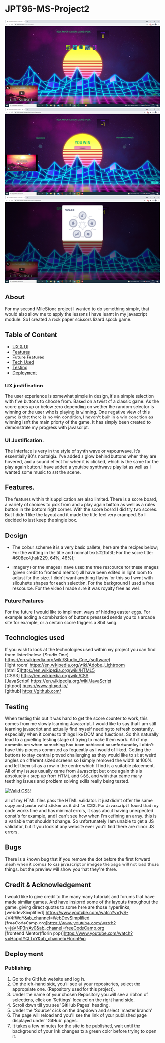 # JPT96-MS-Project2
![](readme-screenshots/selection-screen.png)
![](readme-screenshots/ressult-screen.png)
![](readme-screenshots/rules.png)
## About

For my second MileStone project I wanted to do something simple, that would also allow me to apply the lessons I have learnt in my javascript module.
So I created a rock paper scissors lizard spock game.

## Table of Content
* [ UX & UI](#my-ux-choices-and-my-ui-choices)
* [Features](#features)
* [Future Features](#future-features)
* [Tech Used](#technologies-used)
* [Testing](#testing)
* [Deployment](#deployment)
### UX justification.
The user experience is somewhat simple in design, it's a simple selection with five buttons to choose from. Based on a twist of a classic game. 
As the score goes up or below zero depending on wether the random selector is winning or the user who is playing is winning. 
One negative view of this game is that there is no win condition, I haven't built in a win condition as winning isn't the main priorty of the game.
It has simply been created to demonstrate my progress with javascript.
### UI Justification.
The Interface is very in the style of synth wave or vapourwave. It's essentially 80's nostalgia. I've added a glow behind buttons when they are hovered,
and a sound effect for when it is clicked, which is the same for the play again button.I have added a youtube synthwave playlist as well as I wanted some 
music to set the scene.
## Features.
The features within this application are also limited. 
There is a score board, a variety of choices to pick from and a play again button as well as a rules button in the bottom right corner.
With the score board I did try two scores. But I didn't like the layout and it made the title feel very cramped. So I decided to just keep the single box.

## Design
* The colour scheme it is a very basic pallete, here are the recipes below;
For the writting in the title and normal text:#2fbf6f;
For the score title: #608ed4,hsl(229, 64%, 46%);

* Imagery
For the images I have used the free rescource for these images (given credit to frontend mentor) all have been edited in light room to adjust for the size.
I didn't want anything flashy for this so I went with silouhette shapes for each selection. 
For the background I used a free rescource. 
For the video I made sure it was royalty free as well.

### Future Features
For the future I would like to impliment ways of hidding easter eggs. For example adding a combination of buttons presssed sends you to a arcade site for example,
or a certain score triggers a 8bit song. 

## Technologies used
If you wish to look at the technologies used within my project you can find them listed below.
[Studio One] <https://en.wikipedia.org/wiki/Studio_One_(software)>
<br>
[light room] <https://en.wikipedia.org/wiki/Adobe_Lightroom>
<br>
[html 5]<https://en.wikipedia.org/wiki/HTML5>
<br>
[CSS3] <https://en.wikipedia.org/wiki/CSS>
<br>
[JavaScript] <https://en.wikipedia.org/wiki/JavaScript>
<br>
[gitpod] <https://www.gitpod.io/>
<br>
[github] <https://github.com/>
<br>
## Testing
When testing this out it was hard to get the score counter to work, this comes from me slowly learning Javascript. I would like to say that I am still learning javascript and actually find myself needing to refresh constantly, especially when it comes to things like DOM and functions. So this naturally lead to a gruelling testing stage of trying to make them work. All of my commits are when something has been achieved so unfortunatley I didn't have this process commited as fequently as I would of liked.
Getting the buttons to stay central proved challenging as they would like to sit at weird angles on different sized screens so I simply removed the width at 100% and let them sit as a row in the centre which I find is a suitable placement.
All of my issues usually came from Javascript but once again this is absolutely a step up from HTML and CSS, and with that came many teething issues and problem solving skills really being tested.
<p>
    <a href="http://jigsaw.w3.org/css-validator/check/referer">
        <img style="border:0;width:88px;height:31px"
            src="http://jigsaw.w3.org/css-validator/images/vcss"
            alt="Valid CSS!" />
    </a>
</p>
            
all of my HTML files pass the HTML validator. it just didn't offer the same copy and paste valid sticker as it did for CSS.
For Javascript I found that my code works fine and has minimal errors, it says about having unexpected const's for example, and I can't see how when I'm defining an array.
this is a variable that shouldn't change. So unfortunately I am unable to get a JS validator, but if you look at any website ever you'll find there are minor JS errors.


 ## Bugs
 There is a known bug that if you remove the dot before the first forward slash when it comes to css javascript or images the page will not load these things.
 but the preview will show you that they're there. 
 
 ## Credit & Acknowledgement
 I would like to give credit to the many many tutorials and forums that have made similiar games. And have insipred some of the layouts throughout the game.
giving direct quotes to some here are those hyperlinks;
[webdevSimplified] <https://www.youtube.com/watch?v=1yS-JV4fWqY&ab_channel=WebDevSimplified>
<br>
[freeCodeCamp.org]<https://www.youtube.com/watch?v=jaVNP3nIAv0&ab_channel=freeCodeCamp.org>
<br>
[frontend Mentor(florin pop)]<https://www.youtube.com/watch?v=HcppIYQLTxY&ab_channel=FlorinPop>
 
 
 ## Deployment 
 ### Publishing
 1. Go to the GitHub website and log in.
 2. On the left-hand side, you'll see all your repositories, select the appropriate one. (Repository used for this project).
 3. Under the name of your chosen Repository you will see a ribbon of selections, click on 'Settings' located on the right hand side.
 4. Scroll down till you see 'GitHub Pages' heading. 
 5. Under the 'Source' click on the dropdown and select 'master branch' 
 6. The page will reload and you'll see the link of your published page displayed under 'GitHub' pages. 
 7. It takes a few minutes for the site to be published, wait until the background of your link changes to a green color before trying to open it.
 

